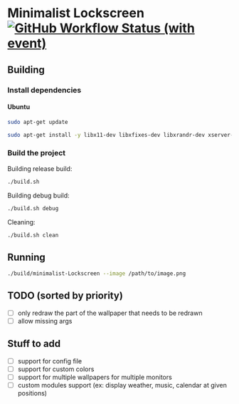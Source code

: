 # Minimalist Lockscreen [![GitHub Workflow Status (with event)](https://img.shields.io/github/actions/workflow/status/flipflop133/minimalist-lockscreen/makefile.yml)](https://github.com/flipflop133/minimalist-lockscreen/actions)

## Building

### Install dependencies

#### Ubuntu

```bash
sudo apt-get update
```

```bash
sudo apt-get install -y libx11-dev libxfixes-dev libxrandr-dev xserver-xorg-dev libxinerama-dev libpam0g-dev libxft-dev
```

### Build the project

Building release build:

```bash
./build.sh
```

Building debug build:

```bash
./build.sh debug
```

Cleaning:

```bash
./build.sh clean
```

## Running

```bash
./build/minimalist-Lockscreen --image /path/to/image.png
```

## TODO (sorted by priority)

- [ ] only redraw the part of the wallpaper that needs to be redrawn
- [ ] allow missing args

## Stuff to add

- [ ] support for config file
- [ ] support for custom colors
- [ ] support for multiple wallpapers for multiple monitors
- [ ] custom modules support (ex: display weather, music, calendar at given positions)
